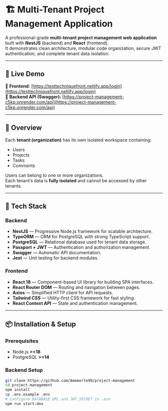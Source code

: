 # 🏗️ Multi-Tenant Project Management Application

A professional-grade **multi-tenant project management web application** built with **NestJS** (backend) and **React** (frontend).  
It demonstrates clean architecture, modular code organization, secure JWT authentication, and complete tenant data isolation.

---

## 🚀 Live Demo

🔗 **Frontend:** [https://testtechniquefront.netlify.app/login](https://testtechniquefront.netlify.app/login)  
🔗 **Backend API (Swagger):** [https://project-management-c5kp.onrender.com/api](https://project-management-c5kp.onrender.com/api)

---

## 🧠 Overview

Each **tenant (organization)** has its own isolated workspace containing:
- Users  
- Projects  
- Tasks  
- Comments  

Users can belong to one or more organizations.  
Each tenant’s data is **fully isolated** and cannot be accessed by other tenants.

---

## 🧩 Tech Stack

### **Backend**
- **NestJS** — Progressive Node.js framework for scalable architecture.  
- **TypeORM** — ORM for PostgreSQL with strong TypeScript support.  
- **PostgreSQL** — Relational database used for tenant data storage.  
- **Passport + JWT** — Authentication and authorization management.  
- **Swagger** — Automatic API documentation.  
- **Jest** — Unit testing for backend modules.

### **Frontend**
- **React 18** — Component-based UI library for building SPA interfaces.  
- **React Router DOM** — Routing and navigation between pages.  
- **Axios** — Simplified HTTP client for API requests.  
- **Tailwind CSS** — Utility-first CSS framework for fast styling.  
- **React Context API** — State and authentication management.

---

## 📦 Installation & Setup

### Prerequisites
- Node.js **>=18**
- PostgreSQL **>=14**

### Backend Setup

```bash
git clone https://github.com/Amemorte99/project-management
cd project-management
npm install
cp .env.example .env
# Configure DATABASE_URL and JWT_SECRET in .env
npm run start:dev
